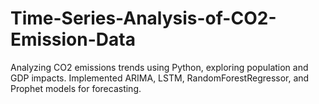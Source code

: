 # Time-Series-Analysis-of-CO2-Emission-Data
Analyzing CO2 emissions trends using Python, exploring population and GDP impacts. Implemented ARIMA, LSTM, RandomForestRegressor, and Prophet models for forecasting.
